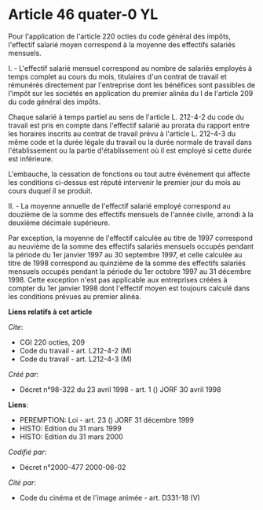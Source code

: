 # Article 46 quater-0 YL

Pour l'application de l'article 220 octies du code général des impôts, l'effectif salarié moyen correspond à la moyenne des
effectifs salariés mensuels.

I. - L'effectif salarié mensuel correspond au nombre de salariés employés à temps complet au cours du mois, titulaires d'un
contrat de travail et rémunérés directement par l'entreprise dont les bénéfices sont passibles de l'impôt sur les sociétés en
application du premier alinéa du I de l'article 209 du code général des impôts.

Chaque salarié à temps partiel au sens de l'article L. 212-4-2 du code du travail est pris en compte dans l'effectif salarié
au prorata du rapport entre les horaires inscrits au contrat de travail prévu à l'article L. 212-4-3 du même code et la durée
légale du travail ou la durée normale de travail dans l'établissement ou la partie d'établissement où il est employé si cette
durée est inférieure.

L'embauche, la cessation de fonctions ou tout autre événement qui affecte les conditions ci-dessus est réputé intervenir le
premier jour du mois au cours duquel il se produit.

II. - La moyenne annuelle de l'effectif salarié employé correspond au douzième de la somme des effectifs mensuels de l'année
civile, arrondi à la deuxième décimale supérieure.

Par exception, la moyenne de l'effectif calculée au titre de 1997 correspond au neuvième de la somme des effectifs salariés
mensuels occupés pendant la période du 1er janvier 1997 au 30 septembre 1997, et celle calculée au titre de 1998 correspond
au quinzième de la somme des effectifs salariés mensuels occupés pendant la période du 1er octobre 1997 au 31 décembre 1998.
Cette exception n'est pas applicable aux entreprises créées à compter du 1er janvier 1998 dont l'effectif moyen est toujours
calculé dans les conditions prévues au premier alinéa.

**Liens relatifs à cet article**

_Cite_:

  - CGI 220 octies, 209
  - Code du travail - art. L212-4-2 (M)
  - Code du travail - art. L212-4-3 (M)

_Créé par_:

  - Décret n°98-322 du 23 avril 1998 - art. 1 () JORF 30 avril 1998

**Liens**:

  - PEREMPTION: Loi - art. 23 () JORF 31 décembre 1999
  - HISTO: Edition du 31 mars 1999
  - HISTO: Edition du 31 mars 2000

_Codifié par_:

  - Décret n°2000-477 2000-06-02

_Cité par_:

  - Code du cinéma et de l'image animée - art. D331-18 (V)

